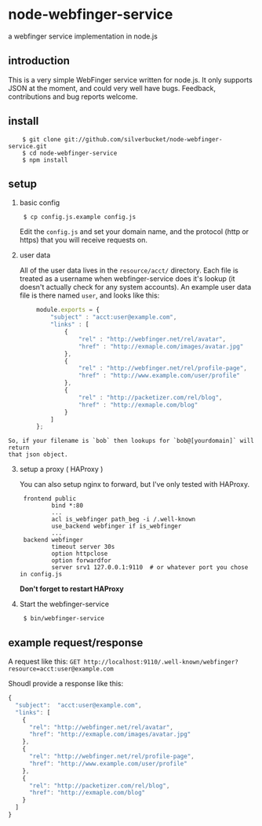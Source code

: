 node-webfinger-service
========================

a webfinger service implementation in node.js

introduction
------------

This is a very simple WebFinger service written for node.js. It only supports
JSON at the moment, and could very well have bugs. Feedback, contributions
and bug reports welcome.


install
-------

		$ git clone git://github.com/silverbucket/node-webfinger-service.git
		$ cd node-webfinger-service
		$ npm install

setup
-----

1. basic config

		$ cp config.js.example config.js

	Edit the `config.js` and set your domain name, and the protocol (http or
	https) that you will receive requests on.

2. user data

	All of the user data lives in the `resource/acct/` directory. Each file is
	treated as a username when webfinger-service does it's lookup (it doesn't
	actually check for any system accounts). An example
	user data file is there named `user`, and looks like this:

```javascript
		module.exports = {
			"subject" : "acct:user@example.com",
			"links" : [
				{
					"rel" : "http://webfinger.net/rel/avatar",
					"href" : "http://exmaple.com/images/avatar.jpg"
				},
				{
					"rel" : "http://webfinger.net/rel/profile-page",
					"href" : "http://www.example.com/user/profile"
				},
				{
					"rel" : "http://packetizer.com/rel/blog",
					"href" : "http://exmaple.com/blog"
				}
			]
		};
```
	So, if your filename is `bob` then lookups for `bob@[yourdomain]` will return
	that json object.

3. setup a proxy ( HAProxy )

	You can also setup nginx to forward, but I've only tested with HAProxy.

		frontend public
				bind *:80
				...
				acl is_webfinger path_beg -i /.well-known
				use_backend webfinger if is_webfinger
				...
		backend webfinger
				timeout server 30s
				option httpclose
				option forwardfor
				server srv1 127.0.0.1:9110  # or whatever port you chose in config.js

	**Don't forget to restart HAProxy**

4. Start the webfinger-service

		$ bin/webfinger-service

example request/response
---------------
A request like this: 
`GET http://localhost:9110/.well-known/webfinger?resource=acct:user@example.com`

Shoudl provide a response like this:
```javascript
{
  "subject":  "acct:user@example.com",
  "links": [
    {
      "rel": "http://webfinger.net/rel/avatar",
      "href": "http://exmaple.com/images/avatar.jpg"
    },
    {
      "rel": "http://webfinger.net/rel/profile-page",
      "href": "http://www.example.com/user/profile"
    },
    {
      "rel": "http://packetizer.com/rel/blog",
      "href": "http://exmaple.com/blog"
    }
  ]
}
```
